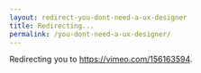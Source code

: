 ```yaml
---
layout: redirect-you-dont-need-a-ux-designer
title: Redirecting...
permalink: /you-dont-need-a-ux-designer/
---
```


Redirecting you to <a href="https://vimeo.com/156163594">https://vimeo.com/156163594</a>.